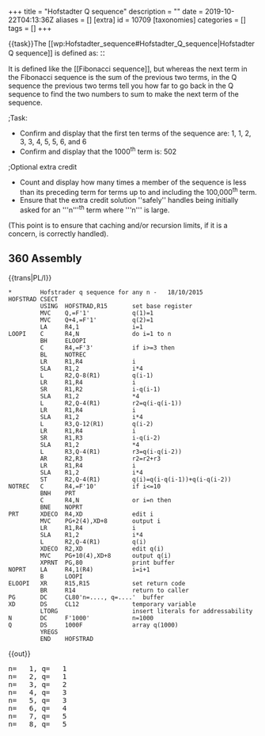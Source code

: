 +++
title = "Hofstadter Q sequence"
description = ""
date = 2019-10-22T04:13:36Z
aliases = []
[extra]
id = 10709
[taxonomies]
categories = []
tags = []
+++

{{task}}The [[wp:Hofstadter_sequence#Hofstadter_Q_sequence|Hofstadter Q sequence]] is defined as:
<big>
:: <math>\begin{align}
Q(1)&=Q(2)=1, \\
Q(n)&=Q\big(n-Q(n-1)\big)+Q\big(n-Q(n-2)\big), \quad n>2.
\end{align}</math>
</big>

It is defined like the [[Fibonacci sequence]], but whereas the next term in the Fibonacci sequence is the sum of the previous two terms, in the Q sequence the previous two terms tell you how far to go back in the Q sequence to find the two numbers to sum to make the next term of the sequence.


;Task:
* Confirm and display that the first ten terms of the sequence are: 1, 1, 2, 3, 3, 4, 5, 5, 6, and 6
* Confirm and display that the 1000<sup>th</sup> term is:   502


;Optional extra credit
* Count and display how many times a member of the sequence is less than its preceding term for terms up to and including the 100,000<sup>th</sup> term.
* Ensure that the extra credit solution   ''safely''   handles being initially asked for an '''n'''<sup>th</sup> term where   '''n'''   is large.

(This point is to ensure that caching and/or recursion limits, if it is a concern, is correctly handled).





## 360 Assembly

{{trans|PL/I}}

```360asm
*        Hofstrader q sequence for any n -   18/10/2015
HOFSTRAD CSECT
         USING  HOFSTRAD,R15       set base register
         MVC    Q,=F'1'            q(1)=1
         MVC    Q+4,=F'1'          q(2)=1
         LA     R4,1               i=1
LOOPI    C      R4,N               do i=1 to n
         BH     ELOOPI
         C      R4,=F'3'           if i>=3 then
         BL     NOTREC
         LR     R1,R4              i
         SLA    R1,2               i*4
         L      R2,Q-8(R1)         q(i-1)
         LR     R1,R4              i
         SR     R1,R2              i-q(i-1)
         SLA    R1,2               *4
         L      R2,Q-4(R1)         r2=q(i-q(i-1))
         LR     R1,R4              i
         SLA    R1,2               i*4
         L      R3,Q-12(R1)        q(i-2)
         LR     R1,R4              i
         SR     R1,R3              i-q(i-2)
         SLA    R1,2               *4
         L      R3,Q-4(R1)         r3=q(i-q(i-2))
         AR     R2,R3              r2=r2+r3
         LR     R1,R4              i
         SLA    R1,2               i*4
         ST     R2,Q-4(R1)         q(i)=q(i-q(i-1))+q(i-q(i-2))
NOTREC   C      R4,=F'10'          if i<=10
         BNH    PRT
         C      R4,N               or i=n then
         BNE    NOPRT
PRT      XDECO  R4,XD              edit i
         MVC    PG+2(4),XD+8       output i
         LR     R1,R4              i
         SLA    R1,2               i*4
         L      R2,Q-4(R1)         q(i)
         XDECO  R2,XD              edit q(i)
         MVC    PG+10(4),XD+8      output q(i)
         XPRNT  PG,80              print buffer
NOPRT    LA     R4,1(R4)           i=i+1
         B      LOOPI
ELOOPI   XR     R15,R15            set return code
         BR     R14                return to caller
PG       DC     CL80'n=...., q=....'  buffer
XD       DS     CL12               temporary variable
         LTORG                     insert literals for addressability
N        DC     F'1000'            n=1000
Q        DS     1000F              array q(1000)
         YREGS
         END    HOFSTRAD
```

{{out}}
<pre style="height:16ex">
n=   1, q=   1
n=   2, q=   1
n=   3, q=   2
n=   4, q=   3
n=   5, q=   3
n=   6, q=   4
n=   7, q=   5
n=   8, q=   5
n=   9, q=   6
n=  10, q=   6
n=1000, q= 502

```



## Ada


```Ada
with Ada.Text_IO;

procedure Hofstadter_Q_Sequence is

   type Callback is access procedure(N: Positive);

   procedure Q(First, Last: Positive; Q_Proc: Callback) is
   -- calls Q_Proc(Q(First)); Q_Proc(Q(First+1)); ... Q_Proc(Q(Last));
   -- precondition: Last > 2

      Q_Store: array(1 .. Last) of Natural := (1 => 1, 2 => 1, others => 0);
      -- "global" array to store the Q(I)
      -- if Q_Store(I)=0, we compute Q(I) and update Q_Store(I)
      -- else we already know Q(I) = Q_Store(I)

      function Q(N: Positive) return Positive is
      begin
         if Q_Store(N) = 0 then
            Q_Store(N) := Q(N - Q(N-1)) + Q(N-Q(N-2));
         end if;
         return Q_Store(N);
      end Q;

   begin
      for I in First .. Last loop
         Q_Proc(Q(I));
      end loop;
   end Q;

   procedure Print(P: Positive) is
   begin
      Ada.Text_IO.Put(Positive'Image(P));
   end Print;

   Decrease_Counter: Natural := 0;
   Previous_Value: Positive := 1;

   procedure Decrease_Count(P: Positive) is
   begin
      if P < Previous_Value then
         Decrease_Counter := Decrease_Counter + 1;
      end if;
      Previous_Value := P;
   end Decrease_Count;

begin
   Q(1, 10, Print'Access);
   -- the first ten terms of the sequence are: 1, 1, 2, 3, 3, 4, 5, 5, 6, and 6
   Ada.Text_IO.New_Line;

   Q(1000, 1000,  Print'Access);
   -- the 1000'th term is: 502
   Ada.Text_IO.New_Line;

   Q(2, 100_000, Decrease_Count'Access);
   Ada.Text_IO.Put_Line(Integer'Image(Decrease_Counter));
   -- how many times a member of the sequence is less than its preceding term
   -- for terms up to and including the 100,000'th term
end Hofstadter_Q_Sequence;
```


{{out}}

```txt
 1 1 2 3 3 4 5 5 6 6
 502
 49798
```



## ALGOL 68

{{trans|C}} Note: This specimen retains the original [[Hofstadter_Q_sequence#C|C]] coding style.
{{works with|ALGOL 68|Revision 1 - no extension to language used.}}
{{works with|ALGOL 68G|Any - tested with release [http://sourceforge.net/projects/algol68/files/algol68g/algol68g-2.3.5 algol68g-2.3.5].}}
{{wont work with|ELLA ALGOL 68|Any (with appropriate job cards) - tested with release [http://sourceforge.net/projects/algol68/files/algol68toc/algol68toc-1.8.8d/algol68toc-1.8-8d.fc9.i386.rpm/download 1.8-8d] - due to extensive use of '''format'''[ted] ''transput''.}}

'''File: Hofstadter_Q_sequence.a68'''
```algol68
#!/usr/local/bin/a68g --script #

INT n = 100000;
main:
(
        INT flip;
        [n]INT q;

        q[1] := q[2] := 1;

        FOR i FROM 3 TO n DO
                q[i] := q[i - q[i - 1]] + q[i - q[i - 2]] OD;

        FOR i TO 10 DO
                printf(($g(0)$, q[i], $b(l,x)$, i = 10)) OD;

        printf(($g(0)l$, q[1000]));

        flip := 0;
        FOR i TO n-1 DO
                flip +:= ABS (q[i] > q[i + 1]) OD;

        printf(($"flips: "g(0)l$, flip))
)
```

{{out}}

```txt

1 1 2 3 3 4 5 5 6 6
502
flips: 49798

```



## APL



```APL
∇ Q_sequence;seq;size
    size←100000
    seq←{⍵,+/⍵[(1+⍴⍵)-¯2↑⍵]}⍣(size-2)⊢1 1

    ⎕←'The first 10 terms are:', seq[⍳10]
    ⎕←'The 1000th term is:', seq[1000]
    ⎕←(+/ 2>/seq),'terms were preceded by a larger term.'
∇
```


{{out}}


```txt

The first 10 terms are: 1 1 2 3 3 4 5 5 6 6
The 1000th term is: 502
49798 terms were preceded by a larger term.

```



## AutoHotkey


```AutoHotkey
SetBatchLines, -1
Q := HofsQSeq(100000)

Loop, 10
	Out .= Q[A_Index] ", "

MsgBox, % "First ten:`t" Out "`n"
	. "1000th:`t`t" Q[1000] "`n"
	. "Flips:`t`t" Q.flips

HofsQSeq(n) {
	Q := {1: 1, 2: 1, "flips": 0}
	Loop, % n - 2 {
		i := A_Index + 2
		,	Q[i] := Q[i - Q[i - 1]] + Q[i - Q[A_Index]]
		if (Q[i] < Q[i - 1])
			Q.flips++
	}
	return Q
}
```

{{out}}

```txt
First ten:	1, 1, 2, 3, 3, 4, 5, 5, 6, 6,
1000th:		502
Flips:		49798
```



## AWK


```awk
#!/usr/bin/awk -f
BEGIN {
  N = 100000
  print "Q-sequence(1..10) : " Qsequence(10)
  Qsequence(N,Q)
  print "1000th number of Q sequence : " Q[1000]
  for (n=2; n<=N; n++) {
	if (Q[n]<Q[n-1]) NN++
  }
  print "number of Q(n)<Q(n+1) for n<=100000 : " NN
}

function Qsequence(N,Q) {
  Q[1] = 1
  Q[2] = 1
  seq = "1 1"
  for (n=3; n<=N; n++) {
    Q[n] = Q[n-Q[n-1]]+Q[n-Q[n-2]]
    seq = seq" "Q[n]
  }
  return seq
}
```



```txt
Q-sequence(1..10) : 1 1 2 3 3 4 5 5 6 6
1000th number of Q sequence : 502
number of Q(n)<Q(n+1) for n<=100000 : 49798
```



## BASIC256

{{trans|FreeBASIC}}

```BASIC256

limite = 100000
dim Q[limite+1]
cont = 0
Q[1] = 1
Q[2] = 1
for i = 3 to limite
	Q[i] = Q[i-Q[i-1]] + Q[i-Q[i-2]]
	if Q[i] < Q[i-1] then cont += 1
next i

print "Primeros 10 términos: ";
for i = 1 to 10
	print Q[i] + " ";
next i

print "Término número 1000:  "; Q[1000]
print "Términos menores que los anteriores: "; cont

```

{{out}}

```txt

Igual que la entrada de FreeBASIC.

```



## BBC BASIC


```bbcbasic
      PRINT "First 10 terms of Q = " ;
      FOR i% = 1 TO 10 : PRINT ;FNq(i%, c%) " "; : NEXT : PRINT
      PRINT "1000th term = " ; FNq(1000, c%)
      PRINT "100000th term = " ; FNq(100000, c%)
      PRINT "Term is less than preceding term " ; c% " times"
      END

      DEF FNq(n%, RETURN c%)
      LOCAL i%,q%()
      IF n% < 3 THEN = 1 ELSE IF n% = 3 THEN = 2
      DIM q%(n%)
      q%(1) = 1 : q%(2) = 1 : q%(3) = 2
      c% = 0
      FOR i% = 3 TO n%
        q%(i%) = q%(i% - q%(i%-1)) + q%(i% - q%(i%-2))
        IF q%(i%) < q%(i%-1) THEN c% += 1
      NEXT
      = q%(n%)
```

{{out}}

```txt

First 10 terms of Q = 1 1 2 3 3 4 5 5 6 6
1000th term = 502
100000th term = 48157
Term is less than preceding term 49798 times

```



## Bracmat


```bracmat
( 0:?memocells
& tbl$(memo,!memocells+1) { allocate array }
& ( Q
  =
    .   !arg:(1|2)&1
      |   !arg:>2
        & (   !arg:>!memocells:?memocells               { Array is too small. }
            & tbl$(memo,!memocells+1)        { Let array grow to needed size. }
          |                                         { Array is not too small. }
          )
        & ( !(!arg$memo):>0 { Set index to !arg. Return value at index if > 0 }
          |   Q$(!arg+-1*Q$(!arg+-1))+Q$(!arg+-1*Q$(!arg+-2))
            : ?(!arg$?memo)      { Set index to !arg. Store value just found. }
          )
  )
& 0:?i
&   whl
  ' (1+!i:~>10:?i&put$(str$(Q$!i " ")))
& put$\n
& whl'(1+!i:~>1000:?i&Q$!i)
& out$(Q$1000)
& 0:?previous:?lessThan:?i
&   whl
  ' ( 1+!i:~>100000:?i
    &   Q$!i
      : ( <!previous&1+!lessThan:?lessThan
        | ?
        )
      : ?previous
    )
& out$!lessThan
);
```

Output:

```txt
1 1 2 3 3 4 5 5 6 6
502
49798
```



## C


```c
#include <stdio.h>
#include <stdlib.h>

#define N 100000
int main()
{
	int i, flip, *q = (int*)malloc(sizeof(int) * N) - 1;

	q[1] = q[2] = 1;

	for (i = 3; i <= N; i++)
		q[i] = q[i - q[i - 1]] + q[i - q[i - 2]];

	for (i = 1; i <= 10; i++)
		printf("%d%c", q[i], i == 10 ? '\n' : ' ');

	printf("%d\n", q[1000]);

	for (flip = 0, i = 1; i < N; i++)
		flip += q[i] > q[i + 1];

	printf("flips: %d\n", flip);
	return 0;
}
```

{{out}}

```txt
1 1 2 3 3 4 5 5 6 6
502
flips: 49798

```



## C++

solution modeled after Perl solution


```cpp
#include <iostream>

int main() {
   const int size = 100000;
   int hofstadters[size] = { 1, 1 };
   for (int i = 3 ; i < size; i++)
      hofstadters[ i - 1 ] = hofstadters[ i - 1 - hofstadters[ i - 1 - 1 ]] +
                             hofstadters[ i - 1 - hofstadters[ i - 2 - 1 ]];
   std::cout << "The first 10 numbers are: ";
   for (int i = 0; i < 10; i++)
      std::cout << hofstadters[ i ] << ' ';
   std::cout << std::endl << "The 1000'th term is " << hofstadters[ 999 ] << " !" << std::endl;
   int less_than_preceding = 0;
   for (int i = 0; i < size - 1; i++)
      if (hofstadters[ i + 1 ] < hofstadters[ i ])
	     less_than_preceding++;
   std::cout << "In array of size: " << size << ", ";
   std::cout << less_than_preceding << " times a number was preceded by a greater number!" << std::endl;
   return 0;
}
```

{{out}}

```txt
The first 10 numbers are: 1 1 2 3 3 4 5 5 6 6
The 1000'th term is 502 !
In array of size: 100000, 49798 times a number was preceded by a greater number!
```



## C#



```C sharp
using System;
using System.Collections.Generic;

namespace HofstadterQSequence
{
    class Program
    {
        // Initialize the dictionary with the first two indices filled.
        private static readonly Dictionary<int, int> QList = new Dictionary<int, int>
                                                                 {
                                                                     {1, 1},
                                                                     {2, 1}
                                                                 };

        private static void Main()
        {
            int lessThanLast = 0;
                /* Initialize our variable that holds the number of times
                                   * a member of the sequence was less than its preceding term. */

            for (int n = 1; n <= 100000; n++)
            {
                int q = Q(n); // Get Q(n).

                if (n > 1 && QList[n - 1] > q) // If Q(n) is less than Q(n - 1),
                    lessThanLast++;            // then add to the counter.

                if (n > 10 && n != 1000) continue; /* If n is greater than 10 and not 1000,
                                                    * the rest of the code in the loop does not apply,
                                                    * and it will be skipped. */

                if (!Confirm(n, q)) // Confirm Q(n) is correct.
                    throw new Exception(string.Format("Invalid result: Q({0}) != {1}", n, q));

                Console.WriteLine("Q({0}) = {1}", n, q); // Write Q(n) to the console.
            }

            Console.WriteLine("Number of times a member of the sequence was less than its preceding term: {0}.",
                              lessThanLast);
        }

        private static bool Confirm(int n, int value)
        {
            if (n <= 10)
                return new[] {1, 1, 2, 3, 3, 4, 5, 5, 6, 6}[n - 1] == value;
            if (n == 1000)
                return 502 == value;
            throw new ArgumentException("Invalid index.", "n");
        }

        private static int Q(int n)
        {
            int q;

            if (!QList.TryGetValue(n, out q)) // Try to get Q(n) from the dictionary.
            {
                q = Q(n - Q(n - 1)) + Q(n - Q(n - 2)); // If it's not available, then calculate it.
                QList.Add(n, q); // Add it to the dictionary.
            }

            return q;
        }
    }
}
```


{{out}}

```txt
Q(1) = 1
Q(2) = 1
Q(3) = 2
Q(4) = 3
Q(5) = 3
Q(6) = 4
Q(7) = 5
Q(8) = 5
Q(9) = 6
Q(10) = 6
Q(1000) = 502
Number of times a member of the sequence was less than its preceding term: 49798.
```



## Clojure

The ''qs'' function, given the initial subsequence of Q of length ''n'', produces the initial subsequence of length ''n+1''.
The subsequences are vectors for efficient indexing.
''qfirst'' iterates ''qs'' so the nth iteration is Q{1..n].

```clojure
(defn qs [q]
  (let [n (count q)]
    (condp = n
      0 [1]
      1 [1 1]
      (conj q (+ (q (- n (q (- n 1))))
                 (q (- n (q (- n 2)))))))))

(defn qfirst [n] (-> (iterate qs []) (nth n)))

(println "first 10:" (qfirst 10))
(println "1000th:" (last (qfirst 1000)))
(println "extra credit:" (->> (qfirst 100000) (partition 2 1) (filter #(apply > %)) count))
```

{{out}}
<lang>first 10: [1 1 2 3 3 4 5 5 6 6]
1000th: 502
extra credit: 49798
```



## CoffeeScript

{{trans|JavaScript}}

```coffeescript
hofstadterQ = do ->
  memo = [ 1 ,1, 1]
  Q = (n) ->
    result = memo[n]
    if typeof result != 'number'
      result = memo[n] = Q(n - Q(n - 1)) + Q(n - Q(n - 2))
    result

# some results:
console.log 'Q(' + i + ') = ' + hofstadterQ(i) for i in [1..10]
console.log 'Q(1000) = ' + hofstadterQ(1000)
```

{{out}}

```txt
Q(1) = 1
Q(2) = 1
Q(3) = 2
Q(4) = 3
Q(5) = 3
Q(6) = 4
Q(7) = 5
Q(8) = 5
Q(9) = 6
Q(10) = 6
Q(1000) = 502
```



## Common Lisp


```lisp
(defparameter *mm* (make-hash-table :test #'equal))

;;; generic memoization macro
(defmacro defun-memoize (f (&rest args) &body body)
  (defmacro hash () `(gethash (cons ',f (list ,@args)) *mm*))
  (let ((h (gensym)))
    `(defun ,f (,@args)
       (let ((,h (hash)))
	 (if ,h ,h
	   (setf (hash) (progn ,@body)))))))

;;; def q
(defun-memoize q (n)
  (if (<= n 2) 1
    (+ (q (- n (q (- n 1))))
       (q (- n (q (- n 2)))))))

;;; test
(format t "First of Q: ~a~%Q(1000): ~a~%Bumps up to 100000: ~a~%"
	(loop for i from 1 to 10 collect (q i))
	(q 1000)
	(loop with c = 0 with last-q = (q 1)
	      for i from 2 to 100000
	      do (let ((next-q (q i)))
		   (if (< next-q last-q) (incf c))
		   (setf last-q next-q))
	      finally (return c)))
```

{{out}}

```txt
First of Q: (1 1 2 3 3 4 5 5 6 6)
Q(1000): 502
Bumps up to 100000: 49798
```


Although the above definition of <code>q</code> is more general, for this specific problem the following is faster:
```lisp
(let ((cc (make-array 3 :element-type 'integer
		        :initial-element 1
			:adjustable t
			:fill-pointer 3)))
      (defun q (n)
	(when (>= n (length cc))
	  (loop for i from (length cc) below n do (q i))
	  (vector-push-extend
	    (+ (aref cc (- n (aref cc (- n 1))))
	       (aref cc (- n (aref cc (- n 2)))))
	    cc))
	(aref cc n)))
```



## D


```d
import std.stdio, std.algorithm, std.functional, std.range;

int Q(in int n) nothrow
in {
    assert(n > 0);
} body {
    alias mQ = memoize!Q;
    if (n == 1 || n == 2)
        return 1;
    else
        return mQ(n - mQ(n - 1)) + mQ(n - mQ(n - 2));
}

void main() {
    writeln("Q(n) for n = [1..10] is: ", iota(1, 11).map!Q);
    writeln("Q(1000) = ", Q(1000));
    writefln("Q(i) is less than Q(i-1) for i [2..100_000] %d times.",
             iota(2, 100_001).count!(i => Q(i) < Q(i - 1)));
}

```

{{out}}

```txt
Q(n) for n = [1..10] is: [1, 1, 2, 3, 3, 4, 5, 5, 6, 6]
Q(1000) = 502
Q(i) is less than Q(i-1) for i [2..100_000] 49798 times.

```



### Faster Version

{{trans|Python}}
Same output.

```d
import std.stdio, std.algorithm, std.range, std.array;

uint Q(in int n) nothrow
in {
    assert(n > 0);
} body {
    __gshared static Appender!(int[]) s = [0, 1, 1];

    foreach (immutable i; s.data.length .. n + 1)
        s ~= s.data[i - s.data[i - 1]] + s.data[i - s.data[i - 2]];
    return s.data[n];
}

void main() {
    writeln("Q(n) for n = [1..10] is: ", iota(1, 11).map!Q);
    writeln("Q(1000) = ", Q(1000));
    writefln("Q(i) is less than Q(i-1) for i [2..100_000] %d times.",
             iota(2, 100_001).count!(i => Q(i) < Q(i - 1)));
}

```



### Even Faster Version

This code is here to show that you don't have to use all fancy features of D. Straightforward simple code is often clearer, and faster.


```d

import std.stdio;

int[100_000] Q;

void main() {
	Q[0] = 1;
	Q[1] = 1;

	for (int i = 2; i < 100_000; i++)
	{
		Q[i] = Q[i - Q[i - 1]] + Q[i - Q[i - 2]];
	}

	write("Q(1..10) : ");
	for (int i = 0; i < 10; i++)
	{
		write(" ", Q[i]);
	}
	writeln;

	write("Q(1000) : ");
	writeln(Q[999]);

	int lt = 0;
	for (int i = 1; i < 100_000; i++)
	{
		if( Q[i-1] > Q[i] ) lt++;
	}

	writefln("Q(i) is less than Q(i-1) for i [2..100_000] %d times.", lt);
}

```



## Dart

Naive version using only recursion (Q(1000) fails due to browser script runtime restrictions)

```dart
int Q(int n) => n>2 ? Q(n-Q(n-1))+Q(n-Q(n-2)) : 1;

main() {
  for(int i=1;i<=10;i++) {
    print("Q($i)=${Q(i)}");
  }
  print("Q(1000)=${Q(1000)}");
}
```


Version featuring caching.

```dart
class Q {
  Map<int,int> _table;

  Q() {
    _table=new Map<int,int>();
    _table[1]=1;
    _table[2]=1;
  }

  int q(int n) {
    // if the cache is not filled until n-1, fill it starting with the lowest entries first
    // this avoids doing a recursion from n to 2 (e.g. if you call q(1000000) first)
    // this doesn't happen in the  tasks calls since the cache is filled ascending
    if(_table[n-1]==null) {
      for(int i=_table.length;i<n;i++) {
		q(i);
	  }
    }
    if(_table[n]==null) {
      _table[n]=q(n-q(n-1))+q(n-q(n-2));
    }

    return _table[n];
  }
}

main() {
  Q q=new Q();

  for(int i=1;i<=10;i++) {
    print("Q($i)=${q.q(i)}");
  }
  print("Q(1000)=${q.q(1000)}");

  int count=0;
  for(int i=2;i<=100000;i++) {
    if(q.q(i)<q.q(i-1)) {
      count++;
    }
  }
  print("value is smaller than previous $count times");
}
```

{{out}}

```txt
Q(1)=1
Q(2)=1
Q(3)=2
Q(4)=3
Q(5)=3
Q(6)=4
Q(7)=5
Q(8)=5
Q(9)=6
Q(10)=6
Q(1000)=502
value is smaller than previous 49798 times
```


If the maximum number is known, filling an array is probably the fastest solution.

```dart
main() {
  List<int> q=new List<int>(100001);
  q[1]=q[2]=1;

  int count=0;
  for(int i=3;i<q.length;i++) {
    q[i]=q[i-q[i-1]]+q[i-q[i-2]];
    if(q[i]<q[i-1]) {
      count++;
    }
  }
  for(int i=1;i<=10;i++) {
    print("Q($i)=${q[i]}");
  }
  print("Q(1000)=${q[1000]}");
  print("value is smaller than previous $count times");
}
```



## EchoLisp


```scheme

(define RECURSE_BUMP 500) ;; minimum of chrome:500 safari:1000 firefox:2000

;; count flips
(define (flips N)
	(for/sum ((n (in-range 2 (1+ N))))
	#:when (< (Q n) (Q (1- n)))  1))

(cache-size 120000)
(define (Q n)
	;; prevent browser stack overflow at low-cost
	(when (zero? (modulo n RECURSE_BUMP)) (for ((i (in-range 0 n RECURSE_BUMP ))) (Q i)))
	(+ (Q (- n (Q (1- n)))) (Q (- n (Q (- n 2))))))
(remember 'Q #(1 1 1)) ;; memoize and init


;; first call : check stack OK
(Q 100000) → 48157

(for ((i 11)) (write (Q i)))
1 1 1 2 3 3 4 5 5 6 6

(Q 1000)  → 502
(flips 100000) → 49798

```



## Eiffel


```Eiffel

class
	APPLICATION

create
	make

feature

	make
			-- Test output of the feature hofstadter_q_sequence.
		local
			count, i: INTEGER
			test: ARRAY [INTEGER]
		do
			io.put_string ("%NFirst ten numbers: %N")
			test := hofstadter_q_sequence (10)
			across
				test as ar
			loop
				io.put_string (ar.item.out + "%T")
			end
			test := hofstadter_q_sequence (100000)
			io.put_string ("1000th:%N")
			io.put_integer (test [1000])
			io.put_string ("%NNumber of Flips:%N")
			from
				i := 2
			until
				i > 100000
			loop
				if test [i] < test [i - 1] then
					count := count + 1
				end
				i := i + 1
			end
			io.put_integer (count)
		end

	hofstadter_q_sequence (lim: INTEGER): ARRAY [INTEGER]
			-- Hofstadter Q Sequence up to 'lim'.
		require
			lim_positive: lim > 0
		local
			q: ARRAY [INTEGER]
			i: INTEGER
		do
			create Result.make_filled (1, 1, lim)
			Result [1] := 1
			Result [2] := 1
			from
				i := 3
			until
				i > lim
			loop
				Result [i] := Result [i - Result [i - 1]] + Result [i - Result [i - 2]]
				i := i + 1
			end
		end

end


```

{{out}}

```txt

First ten numbers:
1 1 2 3 3 4 5 5 6 6
1000th:
502
Number of Flips:
49798

```



## Elixir

{{trans|Erlang}}
changed collection (Erlang array => Map)

```elixir
defmodule Hofstadter do
  defp flip(v2, v1) when v1 > v2, do: 1
  defp flip(_v2, _v1), do: 0

  defp list_terms(max, n, acc), do: Enum.map_join(n..max, ", ", &acc[&1])

  defp hofstadter(n, n, acc, flips) do
    IO.puts "The first ten terms are: #{list_terms(10, 1, acc)}"
    IO.puts "The 1000'th term is #{acc[1000]}"
    IO.puts "Number of flips: #{flips}"
  end
  defp hofstadter(max, n, acc, flips) do
    qn1 = acc[n-1]
    qn = acc[n - qn1] + acc[n - acc[n-2]]
    hofstadter(max, n+1, Map.put(acc, n, qn), flips + flip(qn, qn1))
  end

  def main(max \\ 100_000) do
    acc = %{1 => 1, 2 => 1}
    hofstadter(max+1, 3, acc, 0)
  end
end

Hofstadter.main
```


{{out}}

```txt

The first ten terms are: 1, 1, 2, 3, 3, 4, 5, 5, 6, 6
The 1000'th term is 502
Number of flips: 49798

```



## Erlang


```erlang
%% @author Jan Willem Luiten <jwl@secondmove.com>
%% Hofstadter Q Sequence for Rosetta Code

-module(hofstadter).
-export([main/0]).
-define(MAX, 100000).

flip(V2, V1) when V1 > V2 -> 1;
flip(_V2, _V1) -> 0.

list_terms(N, N, Acc) ->
	io:format("~w~n", [array:get(N, Acc)]);
list_terms(Max, N, Acc) ->
	io:format("~w, ", [array:get(N, Acc)]),
	list_terms(Max, N+1, Acc).

hofstadter(N, N, Acc, Flips) ->
	io:format("The first ten terms are: "),
	list_terms(9, 0, Acc),
	io:format("The 1000'th term is ~w~n", [array:get(999, Acc)]),
	io:format("Number of flips: ~w~n", [Flips]);
hofstadter(Max, N, Acc, Flips) ->
	Qn1 = array:get(N-1, Acc),
	Qn = array:get(N - Qn1, Acc) + array:get(N - array:get(N-2, Acc), Acc),
	hofstadter(Max, N+1, array:set(N, Qn, Acc), Flips + flip(Qn, Qn1)).

main() ->
	Tmp = array:set(0, 1, array:new(?MAX)),
	Acc = array:set(1, 1, Tmp),
	hofstadter(?MAX, 2, Acc, 0).

```

{{out}}

```txt

The first ten terms are: 1, 1, 2, 3, 3, 4, 5, 5, 6, 6
The 1000'th term is 502
Number of flips: 49798

```



## ERRE

{{output|ERRE}}

```ERRE

PROGRAM HOFSTADER_Q

!
! for rosettacode.org
!

DIM Q%[10000]

PROCEDURE QSEQUENCE(Q,FLAG%->SEQ$)
! if FLAG% is true accumulate sequence in SEQ$
! (attention to string var lenght=255)
! otherwise calculate values in Q%[] only

  LOCAL N
  Q%[1]=1
  Q%[2]=1
  SEQ$="1 1"
  IF NOT FLAG% THEN Q=NUM END IF
  FOR N=3 TO Q DO
    Q%[N]=Q%[N-Q%[N-1]]+Q%[N-Q%[N-2]]
    IF FLAG% THEN SEQ$=SEQ$+STR$(Q%[N]) END IF
  END FOR
END PROCEDURE

BEGIN
  NUM=10000
  QSEQUENCE(10,TRUE->SEQ$)
  PRINT("Q-sequence(1..10) : ";SEQ$)
  QSEQUENCE(1000,FALSE->SEQ$)
  PRINT("1000th number of Q sequence : ";Q%[1000])
  FOR N=2 TO NUM DO
    IF Q%[N]<Q%[N-1] THEN NN+=1 END IF
  END FOR
  PRINT("Number of Q(n)<Q(n+1) for n<=10000 : ";NN)
END PROGRAM

```

Note: The extra credit was limited to 10000 because memory addressable range is limited to 64K.
If you want to implement extra credit for 100,000 you must use external file for array Q%[].

=={{header|F_Sharp|F#}}==

```fsharp
let memoize f =
    let cache = System.Collections.Generic.Dictionary<_,_>()
    fun x ->
        match cache.TryGetValue(x) with
        | (true, v) -> v
        | (_, _) ->
            let v = f x
            cache.[x] <- v
            v

let rec q = memoize (fun i ->
    if i < 3I then 1I
    else q (i - q (i - 1I)) + q (i - q(i - 2I)))

printf "q(1 .. 10) ="; List.iter (q >> (printf " %A")) [1I .. 10I]
printfn ""
printfn "q(1000) = %A" (q 1000I)
printfn "descents(100000) = %A" (Seq.sum  (Seq.init 100000 (fun i -> if q(bigint(i)) > q(bigint(i+1)) then 1 else 0)))
```

{{out}}

```txt
q(1 .. 10) = 1 1 2 3 3 4 5 5 6 6
q(1000) = 502
descents(100000) = 49798
```



## Factor

We define a method next that takes a sequence of the first n Q values and appends the next one to it. Then we perform it 1000 times on <code>{ 1 1 }</code> and show the first 10 and 999th (because the list is zero-indexed) elements.

```factor
( scratchpad ) : next ( seq -- newseq )
dup 2 tail* over length [ swap - ] curry map
[ dupd swap nth ] map 0 [ + ] reduce suffix ;

( scratchpad ) { 1 1 } 1000 [ next ] times  dup 10 head .  999 swap nth .
{ 1 1 2 3 3 4 5 5 6 6 }
502
```


=={{header|Fōrmulæ}}==

In [https://wiki.formulae.org/Hofstadter_Q_sequence this] page you can see the solution of this task.

Fōrmulæ programs are not textual, visualization/edition of programs is done showing/manipulating structures but not text ([http://wiki.formulae.org/Editing_F%C5%8Drmul%C3%A6_expressions more info]). Moreover, there can be multiple visual representations of the same program. Even though it is possible to have textual representation &mdash;i.e. XML, JSON&mdash; they are intended for transportation effects more than visualization and edition.

The option to show Fōrmulæ programs and their results is showing images. Unfortunately images cannot be uploaded in Rosetta Code.


## Fortran

The latter-day function COUNT(''logical expression'') could easily be replaced by a simple test-and-count in the DO-loop preparing the array. One hopes that the compiler produces sensible code rather than creating an auxiliary array of boolean results then counting the ''true'' values. Rather more clunky is the need to employ odd structure for the input loop so as to handle possible bad input (text, rather than a valid number, for example) and who knows, end-of-file might happen also.


```Fortran

Calculate the Hofstadter Q-sequence, using a big array rather than recursion.
      INTEGER ENUFF
      PARAMETER (ENUFF = 100000)
      INTEGER Q(ENUFF)	!Lots of memory these days.

      Q(1) = 1		!Initial values as per the definition.
      Q(2) = 1
      Q(3:) = -123456789!This will surely cause trouble!
      DO I = 3,ENUFF	!For values beyond the second,
        Q(I) = Q(I - Q(I - 1)) + Q(I - Q(I - 2))	!Reach back according to the last two values.
      END DO
Cast forth results as per the specification.
      WRITE (6,1) Q(1:10)		!Should be 1 1 2 3 3 4 5 5 6 6...
    1 FORMAT ("First ten values:",10I2)	!Known to be one-digit numbers.
      WRITE (6,*) "Q(1000) =",Q(1000)	!Should be 502.
      WRITE (6,3) ENUFF,COUNT(Q(2:ENUFF) < Q(1:ENUFF - 1))	!Please don't create a temporary array!
    3 FORMAT ("Count of those elements 2:",I0,
     1 " which are less than their predecessor: ",I0)	!Should be 49798.
Curry favour by allowing enquiries.
   10 WRITE (6,11) ENUFF
   11 FORMAT ("Nominate an index (in 1:",I0,"): ",$)	!Obviously, the $ says don't start a new line.
      READ (5,*,END = 999, ERR = 999) I	!Ask for a number, with precautions.
      IF (I.GT.0 .AND. I.LE.ENUFF) THEN	!A good number, but, within range?
        WRITE (6,12) I,Q(I)		!Yes. Reveal the requested value.
   12   FORMAT ("Q(",I0,") = ",I0)	!This should do.
        GO TO 10			!And ask again.
      END IF		! WHILE read(5,*) i & i > 0 & i < enuff DO write(6,*) "Q(",i,")=",Q(i);
Closedown.
  999 WRITE (6,*) "Bye."
      END

```


Output:

```txt

First ten values: 1 1 2 3 3 4 5 5 6 6
 Q(1000) =         502
Count of those elements 2:100000 which are less than their predecessor: 49798
Nominate an index (in 1:100000): 100000
Q(100000) = 48157
Nominate an index (in 1:100000): 0
 Bye.

```



## FreeBASIC


```freebasic

Const limite = 100000

Dim As Long Q(limite), i, cont = 0

Q(1) = 1
Q(2) = 1
For i = 3 To limite
    Q(i) = Q(i-Q(i-1)) + Q(i-Q(i-2))
    If Q(i) < Q(i-1) Then cont += 1
Next i

Print "Primeros 10 terminos:  ";
For i = 1 To 10
    Print Q(i) &" ";
Next i
Print

Print "Termino numero 1000:  "; Q(1000)

Print "Terminos menores que los anteriores: " &cont
End

```

{{out}}

```txt

Primeros 10 terminos:  1 1 2 3 3 4 5 5 6 6
Termino numero 1000:   502
Terminos menores que los anteriores: 49798

```



## Go

Sure there are ways that run faster or handle larger numbers; for the task though, maps and recursion work just fine.

```go
package main

import "fmt"

var m map[int]int

func initMap() {
    m = make(map[int]int)
    m[1] = 1
    m[2] = 1
}

func q(n int) (r int) {
    if r = m[n]; r == 0 {
        r = q(n-q(n-1)) + q(n-q(n-2))
        m[n] = r
    }
    return
}

func main() {
    initMap()
    // task
    for n := 1; n <= 10; n++ {
        showQ(n)
    }
    // task
    showQ(1000)
    // extra credit
    count, p := 0, 1
    for n := 2; n <= 1e5; n++ {
        qn := q(n)
        if qn < p {
            count++
        }
        p = qn
    }
    fmt.Println("count:", count)
    // extra credit
    initMap()
    showQ(1e6)
}

func showQ(n int) {
    fmt.Printf("Q(%d) = %d\n", n, q(n))
}
```

{{out}}

```txt

Q(1) = 1
Q(2) = 1
Q(3) = 2
Q(4) = 3
Q(5) = 3
Q(6) = 4
Q(7) = 5
Q(8) = 5
Q(9) = 6
Q(10) = 6
Q(1000) = 502
count: 49798
Q(1000000) = 512066

```



## Haskell


The basic task:


```Haskell
qSequence = tail qq where
  qq = 0 : 1 : 1 : map g [3..]
  g n = qq !! (n - qq !! (n-1)) + qq !! (n - qq !! (n-2))

-- Output:
*Main> (take 10 qSequence, qSequence !! (1000-1))
([1,1,2,3,3,4,5,5,6,6],502)
(0.00 secs, 525044 bytes)
```


Extra credit task:


```Haskell
import Data.Array

qSequence n = arr
  where
     arr = listArray (1,n) $ 1:1: map g [3..n]
     g i = arr!(i - arr!(i-1)) +
           arr!(i - arr!(i-2))

gradualth m k arr                         -- gradually precalculate m-th item
        | m <= v = pre `seq` arr!m        --   in steps of k
  where                                   --     to prevent STACK OVERFLOW
    pre = foldl1 (\a b-> a `seq` arr!b) [u,u+k..m]
    (u,v) = bounds arr

qSeqTest m n = let arr = qSequence $ max m n in
  ( take 10 . elems  $ arr                       -- 10 first items
  , gradualth m 10000 $ arr                      -- m-th item
  , length . filter (> 0)                       -- reversals in n items
     . _S (zipWith (-)) tail . take n . elems $ arr )

_S f g x = f x (g x)
```


{{out}}

```Haskell>Prelude Main
 qSeqTest 1000 100000    -- reversals in 100,000
([1,1,2,3,3,4,5,5,6,6],502,49798)
(0.09 secs, 18879708 bytes)

Prelude Main> qSeqTest 1000000 100000   -- 1,000,000-th item
([1,1,2,3,3,4,5,5,6,6],512066,49798)
(2.80 secs, 87559640 bytes)
```


Using a list (more or less) seemlessly backed up by a double resizing array:

```haskell
q = qq (listArray (1,2) [1,1]) 1 where
    qq ar n    = (arr!n) : qq arr (n+1) where
        l = snd (bounds ar)
        step n =arr!(n - (fromIntegral (arr!(n - 1)))) +
            arr!(n - (fromIntegral (arr!(n - 2))))
        arr :: Array Int Integer
        arr | n <= l = ar
            | otherwise = listArray (1, l*2)$
                ([ar!i | i <- [1..l]] ++
                 [step i | i <- [l+1..l*2]])

main = do
    putStr("first 10: "); print (take 10 q)
    putStr("1000-th:  "); print (q !! 999)
    putStr("flips: ")
    print $ length $ filter id $ take 100000 (zipWith (>) q (tail q))
```

{{out}}

```txt

first 10: [1,1,2,3,3,4,5,5,6,6]
1000-th:  502
flips: 49798

```


List backed up by a list of arrays, with nominal constant lookup time.  ''Somehow'' faster than the previous method.

```haskell
import Data.Array
import Data.Int (Int64)

q = qq [listArray (1,2) [1,1]] 1 where
    qq a n = seek aa n : qq aa (1 + n) where
        aa  | n <= l = a
            | otherwise = listArray (l+1,l*2) (take l $ drop 2 lst):a
            where
            l = snd (bounds $ head a)
            lst = seek a (l-1):seek a l:(ext lst (l+1))
            ext (q1:q2:qs) i = (g (i-q2) + g (i-q1)):ext (q2:qs) (1+i)
            g = seek aa
        seek (ar:ars) n
            | n >= fst (bounds ar) = ar ! n
            | otherwise = seek ars n

-- Only a perf test. Task can be done exactly the same as above
main = print $ sum qqq
    where
        qqq :: [Int64]
        qqq = map fromIntegral $ take 3000000 q
```


=={{header|Icon}} and {{header|Unicon}}==

```Icon
link printf

procedure main()

V := [1, 1, 2, 3, 3, 4, 5, 5, 6, 6]
every i := 1 to *V do
   if Q(i) ~= V[i] then stop("Assertion failure for position ",i)
printf("Q(1 to %d) - verified.\n",*V)

q := Q(n := 1000)
v := 502
printf("Q[%d]=%d - %s.\n",n,v,if q = v then "verified" else "failed")

invcount := 0
every i := 2 to (n := 100000) do
   if Q(i) < Q(i-1) then {
      printf("Q(%d)=%d < Q(%d)=%d\n",i,Q(i),i-1,Q(i-1))
      invcount +:= 1
      }
printf("There were %d inversions in Q up to %d\n",invcount,n)
end



procedure Q(n) #: Hofstader Q sequence
static S
initial S := [1,1]

if q := S[n] then return q
else {
   q := Q(n - Q(n - 1)) + Q(n - Q(n - 2))
   if *S = n - 1 then {
      put(S,q)
      return q
      }
   else
      runerr(500,n)
   }
end
```


{{libheader|Icon Programming Library}}
[http://www.cs.arizona.edu/icon/library/src/procs/printf.icn printf.icn provides formatting]

{{out}}

```txt
Q(1 to 10) - verified.
Q[1000]=502 - verified.
Q(16)=9 < Q(15)=10
Q(25)=14 < Q(24)=16
Q(32)=17 < Q(31)=20
Q(36)=19 < Q(35)=21
...
Q(99996)=48252 < Q(99995)=50276
Q(99999)=48456 < Q(99998)=50901
Q(100000)=48157 < Q(99999)=48456
There were 49798 inversions in Q up to 100000
```


=={{header|IS-BASIC}}==
<lang IS-BASIC>100 PROGRAM "QSequen.bas"
110 LET LIMIT=1000
120 NUMERIC Q(1 TO LIMIT)
130 LET Q(1),Q(2)=1
140 FOR I=3 TO LIMIT
150   LET Q(I)=Q(I-Q(I-1))+Q(I-Q(I-2))
160 NEXT
170 PRINT "First 10 terms:"
180 FOR I=1 TO 10
190   PRINT Q(I);
200 NEXT
210 PRINT :PRINT "Term 1000:";Q(1000)
```



## J

'''Solution''' (''bottom-up''):
```j
   Qs=:0 1 1
   Q=: verb define
     n=. >./,y
     while. n>:#Qs do.
       Qs=: Qs,+/(-_2{.Qs){Qs
     end.
     y{Qs
)
```


'''Solution''' (''top-down''):
```j
   Q=: 1:`(+&$:/@:- $:@-& 1 2)@.(>&2)"0 M.
```


'''Example''':
```j
   Q 1+i.10
1 1 2 3 3 4 5 5 6 6
   Q 1000
502
   +/2>/\ Q 1+i.100000
49798
```


'''Note''': The bottom-up solution uses iteration and doesn't risk failure due to recursion limits or cache overflows.  The top-down solution uses recursion, and likely hews closer to the spirit of the task.  While this latter uses memoization/caching, at some point it will still hit a recursion limit (depends on the environment; in mine, it barfs at N=4402).  We use the bottom up version for the extra credit part of this task (the expression which compares adjacent numbers and gave us the result 49798).

It happens to be that the bottom-up version is written in the "explicit" style of code and the top-down version is written in the "tacit" (aka "point-free") style.  This is incidental and it's possible to write bottom-up tacitly and/or top-down explicitly.

The top-down version may be interesting as an example of algebraic factorization of code: taking advantage of some unique function composition operations in J, it manages to only mention <tt>$:</tt> (aka recursion aka "Q") twice.


## Java

[[Category:Memoization]]{{works with|Java|1.5+}}
This example also counts the number of times each n is used as an argument up to 100000 and reports the one that was used the most.

```java5
import java.util.HashMap;
import java.util.Map;

public class HofQ {
	private static Map<Integer, Integer> q = new HashMap<Integer, Integer>(){{
		put(1, 1);
		put(2, 1);
	}};

	private static int[] nUses = new int[100001];//not part of the task

	public static int Q(int n){
		nUses[n]++;//not part of the task
		if(q.containsKey(n)){
			return q.get(n);
		}
		int ans = Q(n - Q(n - 1)) + Q(n - Q(n - 2));
		q.put(n, ans);
		return ans;
	}

	public static void main(String[] args){
		for(int i = 1; i <= 10; i++){
			System.out.println("Q(" + i + ") = " + Q(i));
		}
		int last = 6;//value for Q(10)
		int count = 0;
		for(int i = 11; i <= 100000; i++){
			int curr = Q(i);
			if(curr < last) count++;
			last = curr;
			if(i == 1000) System.out.println("Q(1000) = " + curr);
		}
		System.out.println("Q(i) is less than Q(i-1) for i <= 100000 " + count + " times");

		//Optional stuff below here
		int maxUses = 0, maxN = 0;
		for(int i = 1; i<nUses.length;i++){
			if(nUses[i] > maxUses){
				maxUses = nUses[i];
				maxN = i;
			}
		}
		System.out.println("Q(" + maxN + ") was called the most with " + maxUses + " calls");
	}
}
```

{{out}}

```txt
Q(1) = 1
Q(2) = 1
Q(3) = 2
Q(4) = 3
Q(5) = 3
Q(6) = 4
Q(7) = 5
Q(8) = 5
Q(9) = 6
Q(10) = 6
Q(1000) = 502
Q(i) is less than Q(i-1) for i <= 100000 49798 times
Q(44710) was called the most with 19 calls
```



## JavaScript


### ES5

Based on memoization example from 'JavaScript: The Good Parts'.

```JavaScript
var hofstadterQ = function() {
   var memo = [1,1,1];
   var Q    = function (n) {
      var result = memo[n];
      if (typeof result !== 'number') {
         result  = Q(n - Q(n-1)) + Q(n - Q(n-2));
         memo[n] = result;
      }
      return result;
   };
   return Q;
}();

for (var i = 1; i <=10; i += 1) {
   console.log('Q('+ i +') = ' + hofstadterQ(i));
}

console.log('Q(1000) = ' + hofstadterQ(1000));

```

{{out}}

```txt

Q(1) = 1
Q(2) = 1
Q(3) = 2
Q(4) = 3
Q(5) = 3
Q(6) = 4
Q(7) = 5
Q(8) = 5
Q(9) = 6
Q(10) = 6
Q(1000) = 502
```




### ES6

Memoising with the accumulator of a fold

```JavaScript
(() => {
    'use strict';

    // hofQSeq :: Int -> [Int]
    const hofQSeq = x =>
        x > 2 ? tail(foldl((Q, n) =>
            n < 3 ? Q : Q.concat(
                Q[n - Q[n - 1]] + Q[n - Q[n - 2]]
            ), [0, 1, 1],
            range(1, x))) : (x > 0 ? take(x, [1, 1]) : undefined);


    // GENERIC FUNCTIONS -------------------------------------------

    // foldl :: (b -> a -> b) -> b -> [a] -> b
    const foldl = (f, a, xs) => xs.reduce(f, a),

        // range :: Int -> Int -> [Int]
        range = (m, n) =>
            Array.from({
                length: Math.floor(n - m) + 1
            }, (_, i) => m + i),

        // tail :: [a] -> [a]
        tail = xs => xs.length ? xs.slice(1) : undefined,

        // last :: [a] -> a
        last = xs => xs.length ? xs.slice(-1)[0] : undefined,

        // Int -> [a] -> [a]
        take = (n, xs) => xs.slice(0, n);

    // TEST --------------------------------------------------------
    return {
        firstTen: hofQSeq(10),
        thousandth: last(hofQSeq(1000)),
        'Q<Q-1UpTo10E5': hofQSeq(100000)
            .reduce((a, x, i, xs) => x < xs[i - 1] ? a + 1 : a, 0)
    };
})();
```


{{Out}}

```JavaScript
{"firstTen":[1, 1, 2, 3, 3, 4, 5, 5, 6, 6],
 "thousandth":502,
 "Q<Q-1UpTo10E5":49798}
```



## jq

For the tasks related to evaluating Q(n) directy, a recursive implementation is used, firstly because the task requirements refer to "recursion limits", and secondly to demonstrate one way to handle a cache in a functional language.  To count the number of inversions, a non-recursive approach is used as it is faster and scales linearly.

For simplicity, we also define Q(0) = 1, so that the defining
formula also holds for n == 2, and so that we can cache Q(n) at the
n-th position of an array with index origin 0.

```jq

# For n>=2, Q(n) = Q(n - Q(n-1)) + Q(n - Q(n-2))
def Q:
  def Q(n):
    n as $n
    | (if . == null then [1,1,1] else . end) as $q
    | if $q[$n] != null then $q
      else
        $q | Q($n-1) as $q1
        | $q1 | Q($n-2) as $q2
        | $q2 | Q($n - $q2[$n - 1]) as $q3   # Q(n - Q(n-1))
        | $q3 | Q($n - $q3[$n - 2]) as $q4   # Q(n - Q(n-2))
        | ($q4[$n - $q4[$n-1]] + $q4[$n - $q4[$n -2]]) as $ans
        | $q4 | setpath( [$n]; $ans)
      end ;

  . as $n | null | Q($n) | .[$n];

# count the number of times Q(i) > Q(i+1) for 0 < i < n
def flips(n):
  (reduce range(3; n) as $n
    ([1,1,1]; . + [ .[$n - .[$n-1]] + .[$n - .[$n - 2 ]] ] )) as $q
  | reduce range(0; n) as $i
      (0; . + (if $q[$i] > $q[$i + 1] then 1 else 0 end)) ;

# The three tasks:
((range(0;11), 1000) | "Q(\(.)) = \( . | Q)"),

(100000 | "flips(\(.)) = \(flips(.))")
```


### Transcript


```bash

$ uname -a
Darwin Mac-mini 13.3.0 Darwin Kernel Version 13.3.0: Tue Jun  3 21:27:35 PDT 2014; root:xnu-2422.110.17~1/RELEASE_X86_64 x86_64
$ time jq -r -n -f hofstadter.jq
Q(0) = 1
Q(1) = 1
Q(2) = 1
Q(3) = 2
Q(4) = 3
Q(5) = 3
Q(6) = 4
Q(7) = 5
Q(8) = 5
Q(9) = 6
Q(10) = 6
Q(1000) = 502
flips(100000) = 49798

real	0m0.562s
user	0m0.541s
sys	0m0.011s
```



## Julia

The following implementation accepts an argument that is a single integer, an array of integers, or a range:

```julia
function hofstQseq(n, typerst::Type=Int)
    nmax = maximum(n)
    r = Vector{typerst}(nmax)
    r[1] = 1
    if nmax ≥ 2 r[2] = 1 end
    for i in 3:nmax
        r[i] = r[i - r[i - 1]] + r[i - r[i - 2]]
    end
    return r[n]
end

println("First ten elements of sequence: ", join(hofstQseq(1:10), ", "))
println("1000-th element: ", hofstQseq(1000))

```


{{out}}

```txt
First ten elements of sequence: 1, 1, 2, 3, 3, 4, 5, 5, 6, 6
1000-th element: 502
```


And we can also count the number of times a value is less than its predecessor by, for example:

```julia
seq = hofstQseq(1:100_000)
cnt = count(diff(seq) .< 0)
println("$cnt elements are less than the preceding one.")
```


{{out}}

```txt
49798 elements are less than the preceding one.
```


Since the implementation is non-recursive, there is no issue with recursion limits.


## Kotlin


```scala
// version 1.1.4

fun main(args: Array<String>) {
    val q = IntArray(100_001)
    q[1] = 1
    q[2] = 1
    for (n in 3..100_000) q[n] = q[n - q[n - 1]] + q[n - q[n - 2]]
    print("The first 10 terms are : ")
    for (i in 1..10) print("${q[i]}  ")
    println("\n\nThe 1000th term is : ${q[1000]}")
    val flips = (2..100_000).count { q[it] < q[it - 1] }
    println("\nThe number of flips for the first 100,000 terms is : $flips")
}
```


{{out}}

```txt

The first 10 terms are : 1  1  2  3  3  4  5  5  6  6

The 1000th term is : 502

The number of flips for the first 100,000 terms is : 49798

```



## Maple

We use automatic memoisation ("option remember") in the following.  The use of "option system" assures that memoised values can be garbage collected.

```Maple
Q := proc( n )
        option remember, system;
        if n = 1 or n = 2 then
                1
        else
                thisproc( n - thisproc( n - 1 ) ) + thisproc( n - thisproc( n - 2 ) )
        end if
end proc:
```

From this we get:

```Maple>
 seq( Q( i ), i = 1 .. 10 );
                      1, 1, 2, 3, 3, 4, 5, 5, 6, 6

> Q( 1000 );
                                  502
```

To determine the number of "flips", we proceed as follows.

```Maple>
 flips := 0:
> for i from 2 to 100000 do
>       if L[ i ] < L[ i - 1 ] then
>               flips := 1 + flips
>       end if
> end do:
> flips;
                                 49798
```

Alternatively, we can build the sequence in an array.

```Maple
Qflips := proc( n )
        local a := Array( 1 .. n );
        a[ 1 ] := 1;
        a[ 2 ] := 1;
        for local i from 3 to n do
                a[ i ] := a[ i - a[ i - 1 ] ] + a[ i - a[ i - 2 ] ]
        end do;
        local flips := 0;
        for i from 2 to n do
                if a[ i ] < a[ i - 1 ] then
                        flips := 1 + flips
                end if
        end do;
        flips
end proc:
```

This gives the same result.

```Maple>
 Qflips( 10^5 );
                                 49798
```


=={{header|Mathematica}} / {{header|Wolfram Language}}==

```Mathematica
Hofstadter[1] = Hofstadter[2] = 1;
Hofstadter[n_Integer?Positive] := Hofstadter[n] = Block[{$RecursionLimit = Infinity},
   Hofstadter[n - Hofstadter[n - 1]] + Hofstadter[n - Hofstadter[n - 2]]
]
```

{{out}}

```Mathematica
Hofstadter /@ Range[10]
{1,1,2,3,3,4,5,5,6,6}
Hofstadter[1000]
502
Count[Differences[Hofstadter /@ Range[100000]], _?Negative]
49798
```


=={{header|MATLAB}} / {{header|Octave}}==
This solution pre-allocates memory and is an iterative solution, so caching or recursion limits do not apply.

```MATLAB
function Q = Qsequence(N)
  %% zeros are used to pre-allocate memory, this is not strictly necessary but can significantly improve performance for large N
  Q = [1,1,zeros(1,N-2)];
  for n=3:N
    Q(n) = Q(n-Q(n-1))+Q(n-Q(n-2));
  end;
end;
```

Confirm and display that the first ten terms of the sequence are: 1, 1, 2, 3, 3, 4, 5, 5, 6, and 6

```txt
>> Qsequence(10)
ans =
   1   1   2   3   3   4   5   5   6   6

```

Confirm and display that the 1000'th term is: 502

```txt
>> Q=Qsequence(1000); Q(end)
ans =  502

```

Count and display how many times a member of the sequence is less than its preceding term for terms up to and including the 100,000'th term.

```txt
>> sum(diff(Qsequence(100000))<0)
ans =  49798

```



## MiniScript


```MiniScript
cache = {1:1, 2:1}

Q = function(n)
    if not cache.hasIndex(n) then
        q = Q(n - Q(n-1)) + Q(n - Q(n-2))
        cache[n] = q
    end if
    return cache[n]
end function

for i in range(1,10)
    print "Q(" + i + ") = " + Q(i)
end for
print "Q(1000) = " + Q(1000)
```

{{out}}

```txt
Q(1) = 1
Q(2) = 1
Q(3) = 2
Q(4) = 3
Q(5) = 3
Q(6) = 4
Q(7) = 5
Q(8) = 5
Q(9) = 6
Q(10) = 6
Q(1000) = 502
```



## Nim


```nim
var q = @[1, 1]
for n in 2 .. <100_000: q.add q[n-q[n-1]] + q[n-q[n-2]]

echo q[0..9]
assert q[0..9] == @[1, 1, 2, 3, 3, 4, 5, 5, 6, 6]

echo q[999]
assert q[999] == 502

var lessCount = 0
for n in 1 .. <100_000:
  if q[n] < q[n-1]:
    inc lessCount
echo lessCount
```

{{out}}

```txt
@[1, 1, 2, 3, 3, 4, 5, 5, 6, 6]
502
49798
```


=={{header|Oberon-2}}==
Works with oo2c version 2

```oberon2

MODULE Hofstadter;
IMPORT
  Out;

VAR
  i,count,q,prev: LONGINT;
  founds: ARRAY 100001 OF LONGINT;

  PROCEDURE Q(n: LONGINT): LONGINT;
  BEGIN
    IF founds[n] = 0 THEN
      CASE n OF
        1 .. 2:
            founds[n] := 1
        ELSE  founds[n] := Q(n - Q(n - 1)) + Q(n - Q(n - 2))
      END
    END;
    RETURN founds[n]
  END Q;

BEGIN
  (* first ten numbers in the sequence *)
  FOR i := 1 TO 10 DO
    Out.String("At ");Out.LongInt(i,0);Out.String(":> ");Out.LongInt(Q(i),4);Out.Ln
  END;

  Out.String("1000th value: ");Out.LongInt(Q(1000),4);Out.Ln;

  prev := 1;
  FOR i := 2 TO 100000 DO
    q := Q(i);
    IF q < prev THEN INC(count) END;
    prev := q
  END;
  Out.String("terms less than the previous: ");Out.LongInt(count,4);Out.Ln
END Hofstadter.

```

Output:

```txt

At 1:>    1
At 2:>    1
At 3:>    2
At 4:>    3
At 5:>    3
At 6:>    4
At 7:>    5
At 8:>    5
At 9:>    6
At 10:>    6
1000th value:  502
terms less than the previous: 49798

```



## Oforth



```Oforth
: QSeqTask
| q i |
   ListBuffer newSize(100000) dup add(1) dup add(1) ->q
   0 3 100000 for: i [
      q add(q at(i q at(i 1-) -) q at(i q at(i 2 -) -) +)
      q at(i) q at(i 1-) < ifTrue: [ 1+ ]
      ]
   q left(10) println q at(1000) println println ;
```


{{out}}

```txt

[1, 1, 2, 3, 3, 4, 5, 5, 6, 6]
502
49798

```



## PARI/GP

Straightforward, unoptimized version; about 1 ms.

```parigp
Q=vector(1000);Q[1]=Q[2]=1;for(n=3,#Q,Q[n]=Q[n-Q[n-1]]+Q[n-Q[n-2]]);
Q1=vecextract(Q,"1..10");
print("First 10 terms: "Q1,if(Q1==[1, 1, 2, 3, 3, 4, 5, 5, 6, 6]," (as expected)"," (in error)"));
print("1000-th term: "Q[1000],if(Q[1000]==502," (as expected)"," (in error)"));
```


{{out}}

```txt
First 10 terms: [1, 1, 2, 3, 3, 4, 5, 5, 6, 6] (as expected)
1000-th term: 502 (as expected)
```



## Pascal


```pascal
Program HofstadterQSequence (output);

const
  limit = 100000;

var
  q: array [1..limit] of longint;
  i, flips: longint;

begin
  q[1] := 1;
  q[2] := 1;
  for i := 3 to limit do
    q[i] := q[i - q[i - 1]] + q[i - q[i - 2]];
  for i := 1 to 10 do
    write(q[i], ' ');
  writeln;
  writeln(q[1000]);
  flips := 0;
  for i := 1 to limit - 1 do
    if q[i] > q[i+1] then
      inc(flips);
  writeln('Flips: ', flips);
end.
```

{{out}}

```txt
:> ./HofstadterQSequence
1 1 2 3 3 4 5 5 6 6
502
Flips: 49798

```



## Perl



```Perl
my @Q = (0,1,1);
push @Q, $Q[-$Q[-1]] + $Q[-$Q[-2]] for 1..100_000;
say "First 10 terms: [@Q[1..10]]";
say "Term 1000: $Q[1000]";
say "Terms less than preceding in first 100k: ",scalar(grep { $Q[$_] < $Q[$_-1] } 2..100000);
```

{{out}}

```txt
First 10 terms: [1 1 2 3 3 4 5 5 6 6]
Term 1000: 502
Terms less than preceding in first 100k: 49798
```


A more verbose and less idiomatic solution:

```Perl
#!/usr/bin/perl
use warnings;
use strict;

my @hofstadters = ( 1 , 1 );
while ( @hofstadters < 100000 ) {
   my $nextn = @hofstadters + 1;
# array index counting starts at 0 , so we have to subtract 1 from the numbers!
   push @hofstadters ,  $hofstadters [ $nextn - 1 - $hofstadters[ $nextn - 1 - 1 ] ]
      + $hofstadters[ $nextn - 1 - $hofstadters[ $nextn - 2 - 1 ]];
}
for my $i ( 0..9 ) {
   print "$hofstadters[ $i ]\n";
}
print "The 1000'th term is $hofstadters[ 999 ]!\n";
my $less_than_preceding = 0;
for my $i ( 0..99998 ) {
   $less_than_preceding++ if $hofstadters[ $i + 1 ] < $hofstadters[ $i ];
}
print "Up to and including the 100000'th term, $less_than_preceding terms are less " .
   "than their preceding terms!\n";

```

{{out}}

```txt
1
1
2
3
3
4
5
5
6
6
The 1000'th term is 502!
Up to and including the 100000'th term, 49798 terms are less than their preceding terms!

```


This different solution uses tie to make the Q sequence look like a regular array, and only fills the cache on demand.
Some pre-allocation is done which provides a minor speed increase for the extra credit.
I could have chosen to do recursion instead of iteration, as perl has no limit on how deeply one may recurse, but did not see the benefit of doing so.


```Perl
#!perl
use strict;
use warnings;
package Hofstadter;
sub TIEARRAY {
   bless [undef, 1, 1], shift;
}
sub FETCH {
   my ($self, $n) = @_;
   die if $n < 1;
   if( $n > $#$self ) {
      my $start = $#$self + 1;
      $#$self = $n; # pre-allocate for efficiency
      for my $nn ( $start .. $n ) {
         my ($a, $b) = (1, 2);
         $_ = $self->[ $nn - $_ ] for $a, $b;
         $_ = $self->[ $nn - $_ ] for $a, $b;
         $self->[$nn] = $a + $b;
      }
   }
   $self->[$n];
}

package main;

tie my (@q), "Hofstadter";

print "@q[1..10]\n";
print $q[1000], "\n";

my $count = 0;
for my $n ( 2 .. 100_000 ) {
   $count++ if $q[$n] < $q[$n - 1];
}
print "Extra credit: $count\n";

```

{{out}}

```txt

1 1 2 3 3 4 5 5 6 6
502
Extra credit: 49798

```



## Perl 6


### OO solution

{{Works with|rakudo|2016.03}}

Similar concept as the perl5 solution, except that the cache is only filled on demand.


```perl6
class Hofstadter {
  has @!c = 1,1;
  method AT-POS ($me: Int $i) {
    @!c.push($me[@!c.elems-$me[@!c.elems-1]] +
	     $me[@!c.elems-$me[@!c.elems-2]]) until @!c[$i]:exists;
    return @!c[$i];
  }
}

# Testing:

my Hofstadter $Q .= new();

say "first ten: $Q[^10]";
say "1000th: $Q[999]";

my $count = 0;
$count++ if $Q[$_ +1 ] < $Q[$_] for  ^99_999;
say "In the first 100_000 terms, $count terms are less than their preceding terms";
```

{{out}}

```txt
first ten: 1 1 2 3 3 4 5 5 6 6
1000th: 502
In the first 100_000 terms, 49798 terms are less than their preceding terms
```



### Idiomatic solution

{{Works with|rakudo|2015-11-22}}
With a lazily generated array, we automatically get caching.

```perl6
my @Q = 1, 1, -> $a, $b {
    (state $n = 1)++;
    @Q[$n - $a] + @Q[$n - $b]
} ... *;

# Testing:

say "first ten: ", @Q[^10];
say "1000th: ", @Q[999];
say "In the first 100_000 terms, ",
   [+](@Q[1..100000] Z< @Q[0..99999]),
   " terms are less than their preceding terms";
```

(Same output.)


## Phix

Just to be flash, I also calculated the 100 millionth term - the only limiting factor here would be the length of Q
(on 32 bit, theoretical max sequence length is 402,653,177).

```Phix
sequence Q = {1,1}

function q(integer n)
    integer l = length(Q)
    while n>l do
        l += 1
        Q &= Q[l-Q[l-1]]+Q[l-Q[l-2]]
    end while
    return Q[n]
end function

{} = q(10)  -- (or collect one by one)
printf(1,"First ten terms: %s\n",{sprint(Q[1..10])})
printf(1,"1000th: %d\n",q(1000))
printf(1,"100,000th: %d\n",q(100_000))
integer n = 0
for i=2 to 100_000 do
    n += Q[i]<Q[i-1]
end for
printf(1,"Flips up to 100,000: %d\n",{n})
atom t0 = time()
printf(1,"100,000,000th: %d (%3.2fs)\n",{q(100_000_000),time()-t0})
```

{{out}}

```txt

First ten terms: {1,1,2,3,3,4,5,5,6,6}
1000th: 502
100,000th: 48157
Flips up to 100,000: 49798
100,000,000th: 50166508 (7.53s)

```



## PicoLisp


```PicoLisp
(de q (N)
   (cache '(NIL) N
      (if (>= 2 N)
         1
         (+
            (q (- N (q (dec N))))
            (q (- N (q (- N 2)))) ) ) ) )
```

Test:

```PicoLisp
: (mapcar q (range 1 10))
-> (1 1 2 3 3 4 5 5 6 6)

: (q 1000)
-> 502

: (let L (mapcar q (range 1 100000))
   (cnt < (cdr L) L) )
-> 49798
```



## PL/I


```PL/I

/* Hofstrader Q sequence for any "n". */

H: procedure options (main);  /* 28 January 2012 */
   declare n fixed binary(31);

   put ('How many values do you want? :');
   get (n);

begin;
   declare Q(n) fixed binary (31);
   declare i fixed binary (31);

   Q(1), Q(2) = 1;
   do i = 1 upthru n;
      if i >= 3 then Q(i) = ( Q(i - Q(i-1)) + Q(i - Q(i-2)) );
      if i <= 20 then put skip list ('n=' || trim(i), Q(i));
   end;
   put skip list ('n=' || trim(i), Q(i));
end;
end H;

```

{{out}}

```txt

How many values do you want? :

n=1                                  1
n=2                                  1
n=3                                  2
n=4                                  3
n=5                                  3
n=6                                  4
n=7                                  5
n=8                                  5
n=9                                  6
n=10                                 6
n=11                                 6
n=12                                 8
n=13                                 8
n=14                                 8
n=15                                10
n=16                                 9
n=17                                10
n=18                                11
n=19                                11
n=20                                12
n=1000                             502

```

{{out}} for n=100,000

```txt

n=100000                         48157

```

Bonus to produce the count of unordered values:
<lang>
   declare tally fixed binary (31) initial (0);

   do i = 1 to n-1;
      if Q(i) > Q(i+1) then tally = tally + 1;
   end;
   put skip data (tally);

```

{{out}}

```txt

n=100000                         48157
TALLY=         49798;

```



## PureBasic


```PureBasic
If Not OpenConsole("Hofstadter Q sequence")
  End 1
EndIf

#N = 100000
Define i.i, flip.i = 0
Dim q.i(#N)
q(1) = 1
q(2) = 1
For i = 3 To #N
  q(i) = q(i - q(i - 1)) + q(i - q(i - 2))
Next
For i = 1 To #N - 1
  flip + Bool(q(i) > q(i + 1))
Next

Print(~"First ten:\t")
For i = 1 To 10 : Print(LSet(Str(q(i)), 3)) : Next
PrintN(~"\n1000th:\t\t" + Str(q(1000)))
PrintN(~"Flips:\t\t" + Str(flip))
Input()
End
```

{{out}}

```txt
First ten:      1  1  2  3  3  4  5  5  6  6
1000th:         502
Flips:          49798
```



## Python


```python
def q(n):
    if n < 1 or type(n) != int: raise ValueError("n must be an int >= 1")
    try:
        return q.seq[n]
    except IndexError:
        ans = q(n - q(n - 1)) + q(n - q(n - 2))
        q.seq.append(ans)
        return ans
q.seq = [None, 1, 1]

if __name__ == '__main__':
    first10 = [q(i) for i in range(1,11)]
    assert first10 == [1, 1, 2, 3, 3, 4, 5, 5, 6, 6], "Q() value error(s)"
    print("Q(n) for n = [1..10] is:", ', '.join(str(i) for i in first10))
    assert q(1000) == 502, "Q(1000) value error"
    print("Q(1000) =", q(1000))
```


;Extra credit:
If you try and initially compute larger values of n then you tend to hit the Python recursion limit.

The function q1 gets around this by calling function q to extend the Q series in increments below the recursion limit.

The following code is to be concatenated to the code above:

```python
from sys import getrecursionlimit

def q1(n):
    if n < 1 or type(n) != int: raise ValueError("n must be an int >= 1")
    try:
        return q.seq[n]
    except IndexError:
        len_q, rlimit = len(q.seq), getrecursionlimit()
        if (n - len_q) > (rlimit // 5):
            for i in range(len_q, n, rlimit // 5):
                q(i)
        ans = q(n - q(n - 1)) + q(n - q(n - 2))
        q.seq.append(ans)
        return ans

if __name__ == '__main__':
    tmp = q1(100000)
    print("Q(i+1) < Q(i) for i [1..100000] is true %i times." %
          sum(k1 < k0 for k0, k1 in zip(q.seq[1:], q.seq[2:])))
```


{{out|Combined output}}

```txt
Q(n) for n = [1..10] is: 1, 1, 2, 3, 3, 4, 5, 5, 6, 6
Q(1000) = 502
Q(i+1) < Q(i) for i [1..10000] is true 49798 times.
```



### Alternative


```python
def q(n):
    l = len(q.seq)
    while l <= n:
        q.seq.append(q.seq[l - q.seq[l - 1]] + q.seq[l - q.seq[l - 2]])
	l += 1
    return q.seq[n]
q.seq = [None, 1, 1]

print("Q(n) for n = [1..10] is:", [q(i) for i in range(1, 11)])
print("Q(1000) =", q(1000))
q(100000)
print("Q(i+1) < Q(i) for i [1..100000] is true %i times." %
      sum([q.seq[i] > q.seq[i + 1] for i in range(1, 100000)]))
```



## R


```rsplus

cache <- vector("integer", 0)
cache[1] <- 1
cache[2] <- 1

Q <- function(n) {
  if (is.na(cache[n])) {
    value <- Q(n-Q(n-1)) + Q(n-Q(n-2))
    cache[n] <<- value
  }
  cache[n]
}

for (i in 1:1e5) {
  Q(i)
}

for (i in 1:10) {
  cat(Q(i)," ",sep = "")
}
cat("\n")
cat(Q(1000),"\n")

count <- 0
for (i in 2:1e5) {
  if (Q(i) < Q(i-1)) count <- count + 1
}
cat(count,"terms is less than its preceding term\n")

```

{{out}}

```txt

1 1 2 3 3 4 5 5 6 6
502
49798 terms is less than its preceding term

```



## Racket


```racket

#lang racket

(define t (make-hash))
(hash-set! t 0 0)
(hash-set! t 1 1)
(hash-set! t 2 1)

(define (Q n)
  (hash-ref! t n (λ() (+ (Q (- n (Q (- n 1))))
                         (Q (- n (Q (- n 2))))))))

(for/list ([i (in-range 1 11)]) (Q i))
(Q 1000)

;; extra credit
(for/sum ([i 100000]) (if (< (Q (add1 i)) (Q i)) 1 0))

```


{{out}}

```txt

'(1 1 2 3 3 4 5 5 6 6)
502
49798

```



## REXX

===non-recursive===
The REXX language doesn't allow expressions for stemmed array indices, so a temporary variable must be used.

```rexx
/*REXX program generates the    Hofstadter  Q     sequence for any specified   N.       */
parse arg a b c d .                              /*obtain optional arguments from the CL*/
if a=='' | a==","  then a=       10              /*Not specified?  Then use the default.*/
if b=='' | b==","  then b=    -1000              /* "      "         "   "   "      "   */
if c=='' | c==","  then c=  -100000              /* "      "         "   "   "      "   */
if d=='' | d==","  then d= -1000000              /* "      "         "   "   "      "   */
q.= 1;                 ac=   abs(c)              /* [↑]  negative #'s don't show values.*/
call HofstadterQ  a
call HofstadterQ  b;   say;    say  abs(b)th(b)      'value is:'      result;          say
call HofstadterQ  c
downs= 0;              do j=2  for ac-1;        jm= j - 1
                          downs= downs + (q.j<q.jm)
                       end   /*j*/

say downs  'terms are less then the previous term,'    ac || th(ac)    'term is:'     q.ac
call HofstadterQ  d;                     ad= abs(d);            say
say 'The'      ad || th(ad)        'term is'           q.ad
exit                                             /*stick a fork in it,  we're all done. */
/*──────────────────────────────────────────────────────────────────────────────────────*/
HofstadterQ: procedure expose q.; parse arg x 1 ox     /*get number to generate through.*/
                                                       /* [↑]   OX    is the same as X. */
x= abs(x)                                              /*use the absolute value for  X. */
w= length(x)                                           /*use for right justified output.*/
             do j=1  for x                             /* [↓]  use short─circuit IF test*/
             if j>2   then if q.j==1  then  do;    jm1= j - 1;             jm2= j - 2
                                                    _1= j - q.jm1;          _2= j - q.jm2
                                                   q.j= q._1  +  q._2
                                            end
             if ox>0  then say right(j,w) right(q.j,w) /*display the number if  OX > 0. */
             end    /*j*/
return q.x                                             /*return the │X│th term to caller*/
/*──────────────────────────────────────────────────────────────────────────────────────*/
th: procedure; x=abs(arg(1)); return word('th st nd rd',1+x//10*(x//100%10\==1)*(x//10<4))
```

{{out|output|text=  when using the internal default inputs:}}

```txt

 1  1
 2  1
 3  2
 4  3
 5  3
 6  4
 7  5
 8  5
 9  6
10  6

1000th value is: 502

49798 terms are less then the previous term, 100000th term is: 48157

The 1000000th term is 512066

```


===non-recursive, simpler===
This REXX example is identical to the first version
except that it uses a function to retrieve array elements which may have index expressions.

```rexx
/*REXX program generates the    Hofstadter  Q     sequence for any specified   N.       */
parse arg a b c d .                              /*obtain optional arguments from the CL*/
if a=='' | a==","  then a=       10              /*Not specified?  Then use the default.*/
if b=='' | b==","  then b=    -1000              /* "      "         "   "   "      "   */
if c=='' | c==","  then c=  -100000              /* "      "         "   "   "      "   */
if d=='' | d==","  then d= -1000000              /* "      "         "   "   "      "   */
q.= 1;                 ac=   abs(c)              /* [↑]  negative #'s don't show values.*/
call HofstadterQ  a
call HofstadterQ  b;   say;    say  abs(b)th(b)       'value is:'       result;        say
call HofstadterQ  c
downs=0;                       do j=2  for ac-1;    jm=j-1
                               downs= downs + (q.j<q.jm)
                               end   /*j*/

say downs  'terms are less then the previous term,'    ac || th(ac)    'term is:'     q.ac
call HofstadterQ  d;                     ad=abs(d);             say
say 'The'   ad || th(ad)   'term is'   q.ad
exit                                             /*stick a fork in it,  we're all done. */
/*──────────────────────────────────────────────────────────────────────────────────────*/
HofstadterQ: procedure expose q.; parse arg x 1 ox     /*get number to generate through.*/
                                                       /* [↑]   OX    is the same as X. */
x= abs(x)                                              /*use the absolute value for  X. */
w= length(x)                                           /*use for right justified output.*/
             do j=1  for x
             if j>2   then  if q.j==1  then  q.j= q(j - q(j-1))  +  q(j - q(j-2))
             if ox>0  then  say right(j, w)       right(q.j, w)           /*if X>0, tell*/
             end    /*j*/
return q.x                                             /*return the │X│th term to caller*/
/*──────────────────────────────────────────────────────────────────────────────────────*/
q:  parse arg ?;              return q.?               /*return value of Q.? to invoker.*/
th: procedure; x=abs(arg(1)); return word('th st nd rd',1+x//10*(x//100%10\==1)*(x//10<4))
```

{{out|output|text=  is identical to the 1<sup>st</sup> REXX version.}}

Because of the additional subroutine (function) invokes, this REXX version is about half as fast as the 1<sup>st</sup> REXX version.


### recursive


```rexx
/*REXX program generates the    Hofstadter  Q     sequence for any specified   N.       */
parse arg a b c d .                              /*obtain optional arguments from the CL*/
if a=='' | a==","  then a=       10              /*Not specified?  Then use the default.*/
if b=='' | b==","  then b=    -1000              /* "      "         "   "   "      "   */
if c=='' | c==","  then c=  -100000              /* "      "         "   "   "      "   */
if d=='' | d==","  then d= -1000000              /* "      "         "   "   "      "   */
q.=0;  q.1=1;  q.2=1;  ac=   abs(c)              /* [↑]  negative #'s don't show values.*/
call HofstadterQ  a
call HofstadterQ  b;   say;    say  abs(b)th(b)      'value is:'      result;          say
call HofstadterQ  c
downs=0;                       do j=2  for ac-1;    jm= j-1
                               downs= downs + (q.j<q.jm)
                               end   /*j*/

say downs  'terms are less then the previous term,'    ac || th(ac)    "term is:"     q.ac
call HofstadterQ  d;                     ad=abs(d);             say
say 'The'      ad || th(ad)      "term is"      q.ad
exit                                             /*stick a fork in it,  we're all done. */
/*──────────────────────────────────────────────────────────────────────────────────────*/
HofstadterQ: procedure expose q.; parse arg x 1 ox     /*get number to generate through.*/
                                                       /* [↑]   OX    is the same as X. */
x= abs(x)                                              /*use the absolute value for  X. */
w= length(x)                                           /*use for right justified output.*/
            do j=1  for x
            if q.j==0 then q.j= QR(j)                  /*Not defined?    Then define it.*/
            if ox>0   then say right(j,w) right(q.j,w) /*show if OX>0*/
            end    /*j*/
return q.x                                             /*return the │X│th term to caller*/
/*──────────────────────────────────────────────────────────────────────────────────────*/
QR: procedure expose q.;   parse arg n                 /*this  QR function is recursive.*/
    if q.n==0  then q.n= QR(n-QR(n-1)) + QR(n-QR(n-2)) /*Not defined?    Then define it.*/
    return q.n                                         /*return the value to the invoker*/
/*──────────────────────────────────────────────────────────────────────────────────────*/
th: procedure; x=abs(arg(1)); return word('th st nd rd',1+x//10*(x//100%10\==1)*(x//10<4))
```

{{out|output|text=  is identical to the 1<sup>st</sup> REXX version.}}

The recursive version is almost ten times slower than the (1<sup>st</sup>) non-recursive version.




## Ring


```ring

n = 20
aList = list(n)
aList[1] = 1
aList[2] = 1
for i = 1 to n
    if i >= 3 aList[i] = ( aList[i - aList[i-1]] + aList[i - aList[i-2]] ) ok
    if i <= 20 see "n = " + string(i) + " : "+ aList[i] + nl ok
next

```



## Ruby


```ruby
@cache = []
def Q(n)
  if @cache[n].nil?
    case n
    when 1, 2 then @cache[n] = 1
    else @cache[n] = Q(n - Q(n-1)) + Q(n - Q(n-2))
    end
  end
  @cache[n]
end

puts "first 10 numbers in the sequence: #{(1..10).map {|n| Q(n)}}"
puts "1000'th term: #{Q(1000)}"

prev = Q(1)
count = 0
2.upto(100_000) do |n|
  q = Q(n)
  count += 1 if q < prev
  prev = q
end
puts "number of times in the first 100,000 terms where Q(i)<Q(i-1): #{count}"
```

{{out}}

```txt
first 10 numbers in the sequence: [1, 1, 2, 3, 3, 4, 5, 5, 6, 6]
1000'th term: 502
number of times in the first 100,000 terms where Q(i)<Q(i-1): 49798
```



## Run BASIC


```Runbasic
input "How many values do you want? :";n
dim Q(n)
Q(1)	= 1
Q(2)	= 1
for i = 1 to n
  if i >= 3 then Q(i) = ( Q(i - Q(i-1)) + Q(i - Q(i-2)) )
  if i <= 20 then print "n=";using("####",i);" ";using("###",Q(i))
next i
if i > 20 then print "n=";using("####",i);using("####",Q(i))
end

```

{{out}}

```txt

How many values do you want? :?1000
n=   1   1
n=   2   1
n=   3   2
n=   4   3
n=   5   3
n=   6   4
n=   7   5
n=   8   5
n=   9   6
n=  10   6
n=  11   6
n=  12   8
n=  13   8
n=  14   8
n=  15  10
n=  16   9
n=  17  10
n=  18  11
n=  19  11
n=  20  12
n=1000 502

```



## Rust


Rust doesn't allow static Vec's (but there's lazy_static crate), thus memoization storage is allocated in <code>main</code>.


```rust
fn hofq(q: &mut Vec<u32>, x : u32) -> u32 {
    let cur_len=q.len()-1;
    let i=x as usize;
    if i>cur_len {
        // extend storage
        q.reserve(i+1);
        for j in (cur_len+1)..(i+1) {
            let qj=(q[j-q[j-1] as usize]+q[j-q[j-2] as usize]) as u32;
            q.push(qj);
        }
    }
    q[i]
}

fn main() {
    let mut q_memo: Vec<u32>=vec![0,1,1];
    let mut q=|i| {hofq(&mut q_memo, i)};
    for i in 1..11 {
        println!("Q({})={}", i, q(i));
    }
    println!("Q(1000)={}", q(1000));
    let q100001=q(100_000); // precompute all
    println!("Q(100000)={}", q100000);
    let nless=(1..100_000).fold(0,|s,i|{if q(i+1)<q(i) {s+1} else {s}});
    println!("Term is less than preceding term {} times", nless);
}

```

{{out}}

```txt

Q(1)=1
Q(2)=1
Q(3)=2
Q(4)=3
Q(5)=3
Q(6)=4
Q(7)=5
Q(8)=5
Q(9)=6
Q(10)=6
Q(1000)=502
Q(100001)=53471
Term is less than preceding term 49798 times

```



## Scala

{{works with|Scala|2.9.1}}
Naive but elegant version using only recursion doesn't work
because runtime is excessive increasing ...

```scala
object HofstadterQseq extends App {
  val Q: Int => Int = n => {
    if (n <= 2) 1
    else Q(n-Q(n-1))+Q(n-Q(n-2))
  }
  (1 to 10).map(i=>(i,Q(i))).foreach(t=>println("Q("+t._1+") = "+t._2))
  println("Q("+1000+") = "+Q(1000))
}
```



Unfortunately the function Q isn't tail recursiv,
therefore the compiler can't optimize it.
Thus we are forced to use a caching featured version.


```scala
object HofstadterQseq extends App {

  val HofQ = scala.collection.mutable.Map((1->1),(2->1))

  val Q: Int => Int = n => {
    if (n < 1) 0
    else {
      val res = HofQ.keys.filter(_==n).toList match {
        case Nil => {val v = Q(n-Q(n-1))+Q(n-Q(n-2)); HofQ += (n->v); v}
        case xs => HofQ(n)
      }
      res
    }
  }

  (1 to 10).map(i=>(i,Q(i))).foreach(t=>println("Q("+t._1+") = "+t._2))
  println("Q("+1000+") = "+Q(1000))
  println((3 to 100000).filter(i=>Q(i)<Q(i-1)).size)
}
```

{{out}}

```txt
Q(1) = 1
Q(2) = 1
Q(3) = 2
Q(4) = 3
Q(5) = 3
Q(6) = 4
Q(7) = 5
Q(8) = 5
Q(9) = 6
Q(10) = 6
Q(1000) = 502
49798
```



## Scheme

I wish there were a portable way to <code>define-syntax</code>,
or to resize arrays, or to do formated output--anything to make the code
less silly looking while still run under more than one interpreter.

```lisp
(define qc '#(0 1 1))
(define filled 3)
(define len 3)

;; chicken scheme: vector-resize!
;; gambit: vector-append
(define (extend-qc)
  (let* ((new-len (* 2 len))
	 (new-qc (make-vector new-len)))
    (let copy ((n 0))
      (if (< n len)
	(begin
	  (vector-set! new-qc n (vector-ref qc n))
	  (copy (+ 1 n)))))
    (set! len new-len)
    (set! qc new-qc)))

(define (q n)
  (let loop ()
    (if (>= filled len) (extend-qc))
    (if (>= n filled)
      (begin
	(vector-set! qc filled (+ (q (- filled (q (- filled 1))))
				  (q (- filled (q (- filled 2))))))
	(set! filled (+ 1 filled))
	(loop))
      (vector-ref qc n))))

(display "Q(1 .. 10): ")
(let loop ((i 1))
  ;; (print) behave differently regarding newline across compilers
  (display (q i))
  (display " ")
  (if (< i 10)
    (loop (+ 1 i))
    (newline)))

(display "Q(1000): ")
(display (q 1000))
(newline)

(display "bumps up to 100000: ")
(display
  (let loop ((s 0) (i 1))
    (if (>= i 100000) s
      (loop (+ s (if (> (q i) (q (+ 1 i))) 1 0)) (+ 1 i)))))
(newline)
```

{{out}}

```txt
Q(1 .. 10): 1 1 2 3 3 4 5 5 6 6
Q(1000): 502
bumps up to 100000: 49798
```



## Seed7


```seed7
$ include "seed7_05.s7i";

const type: intHash is hash [integer] integer;

var intHash: qHash is intHash.value;

const func integer: q (in integer: n) is func
  result
    var integer: q is 1;
  begin
    if n in qHash then
      q := qHash[n];
    else
      if n > 2 then
        q := q(n - q(pred(n))) + q(n - q(n - 2));
      end if;
      qHash @:= [n] q;
    end if;
  end func;

const proc: main is func
  local
    var integer: n is 0;
    var integer: less_than_preceding is 0;
  begin
    writeln("q(n) for n = 1 .. 10:");
    for n range 1 to 10 do
      write(q(n) <& " ");
    end for;
    writeln;
    writeln("q(1000)=" <& q(1000));
    for n range 2 to 100000 do
      if q(n) < q(pred(n)) then
        incr(less_than_preceding);
      end if;
    end for;
    writeln("q(n) < q(n-1) for n = 2 .. 100000: " <& less_than_preceding);
  end func;
```


{{out}}

```txt

q(n) for n = 1 .. 10:
1 1 2 3 3 4 5 5 6 6
q(1000)=502
q(n) < q(n-1) for n = 2 .. 100000: 49798

```



## Sidef

Using a memoized function:

```ruby
func Q(n) is cached {
    n <= 2 ? 1
           : Q(n - Q(n-1))+Q(n-Q(n-2))
}
 
say "First 10 terms: #{ {|n| Q(n) }.map(1..10) }"
say "Term 1000: #{Q(1000)}"
say "Terms less than preceding in first 100k: #{2..100000->count{|i|Q(i)<Q(i-1)}}"
```


Using an array:

```ruby
var Q = [0, 1, 1]
100_000.times {
    Q << (Q[-Q[-1]] + Q[-Q[-2]])
}
 
say "First 10 terms: #{Q.ft(1, 10)}"
say "Term 1000: #{Q[1000]}"
say "Terms less than preceding in first 100k: #{2..100000->count{|i|Q[i]<Q[i-1]}}"
```

{{out}}

```txt

First 10 terms: [1, 1, 2, 3, 3, 4, 5, 5, 6, 6]
Term 1000: 502
Terms less than preceding in first 100k: 49798

```



## Tailspin


```tailspin

templates q
  def outputFrom: $(1);
  def until: $(2);
  @: [1,1];
  1..$until -> #
  <$@::length~..>
    ..|@: $@($ - $@($ - 1)) + $@($ - $@($ - 2));
    $ -> #
  <$outputFrom..>
    $@($) !
end q

[1,10] -> q -> '$; ' -> !OUT::write
'
' -> !OUT::write

[1000,1000] -> q -> '$;
' -> !OUT::write

templates countDownSteps
  @: 0;
  def qs: $;
  2..$qs::length -> #
  $@ !
  <?($qs($) <..~$qs($-1)>)> @: $@ + 1;
end countDownSteps

[[1, 100000] -> q] -> countDownSteps -> 'Less than previous $; times' -> !OUT::write

```

{{out}}

```txt

1 1 2 3 3 4 5 5 6 6
502
Less than previous 49798 times

```



## Tcl


```tcl
package require Tcl 8.5

# Index 0 is not used, but putting it in makes the code a bit shorter
set tcl::mathfunc::Qcache {Q:-> 1 1}
proc tcl::mathfunc::Q {n} {
    variable Qcache
    if {$n >= [llength $Qcache]} {
	lappend Qcache [expr {Q($n - Q($n-1)) + Q($n - Q($n-2))}]
    }
    return [lindex $Qcache $n]
}

# Demonstration code
for {set i 1} {$i <= 10} {incr i} {
    puts "Q($i) == [expr {Q($i)}]"
}
# This runs very close to recursion limit...
puts "Q(1000) == [expr Q(1000)]"
# This code is OK, because the calculations are done step by step
set q [expr Q(1)]
for {set i 2} {$i <= 100000} {incr i} {
    incr count [expr {$q > [set q [expr {Q($i)}]]}]
}
puts "Q(i)<Q(i-1) for i \[2..100000\] is true $count times"
```

{{out}}

```txt

Q(1) == 1
Q(2) == 1
Q(3) == 2
Q(4) == 3
Q(5) == 3
Q(6) == 4
Q(7) == 5
Q(8) == 5
Q(9) == 6
Q(10) == 6
Q(1000) == 502
Q(i)<Q(i-1) for i [2..100000] is true 49798 times

```



## VBScript


```vb

Sub q_sequence(n)
	Dim Q()
	ReDim Q(n)
	Q(1)=1 : Q(2)=1 : Q(3)=2
	less_precede = 0
	For i = 4 To n
	 Q(i)=Q(i-Q(i-1))+Q(i-Q(i-2))
	 If Q(i) < Q(i-1) Then
	 	less_precede = less_precede + 1
	 End If
	Next
	WScript.StdOut.Write "First 10 terms of the sequence: "
	For j = 1 To 10
		If j < 10 Then
			WScript.StdOut.Write Q(j) & ", "
		Else
			WScript.StdOut.Write "and " & Q(j)
		End If
	Next
	WScript.StdOut.WriteLine
	WScript.StdOut.Write "1000th term of the sequence: " & Q(1000)
	WScript.StdOut.WriteLine
	WScript.StdOut.Write "Number of times the member of the sequence is less than its preceding term: " &_
		less_precede
End Sub

q_sequence(100000)

```


{{Out}}

```txt

First 10 terms of the sequence: 1, 1, 2, 3, 3, 4, 5, 5, 6, and 6
1000th term of the sequence: 502
Number of times the member of the sequence is less than its preceding term: 49798

```



## uBasic/4tH

{{trans|BBC BASIC}}
uBasic/4tH simply lacks the memory to make it through to the 1000th term. 256 is the best it can do.
<lang>Print "First 10 terms of Q = " ;
For i = 1 To 10 : Print FUNC(_q(i));" "; : Next : Print
Print "256th term = ";FUNC(_q(256))

End

_q Param(1)
  Local(2)

  If a@ < 3 Then Return (1)
  If a@ = 3 Then Return (2)

  @(0) = 1 : @(1) = 1 : @(2) = 2
  c@ = 0

  For b@ = 3 To a@-1
    @(b@) = @(b@ - @(b@-1)) + @(b@ - @(b@-2))
    If @(b@) < @(b@-1) Then c@ = c@ + 1
  Next

Return (@(a@-1))
```

{{out}}

```txt
First 10 terms of Q = 1 1 2 3 3 4 5 5 6 6
256th term = 123

0 OK, 0:320
```



## VBA


```vb
Public Q(100000) As Long
Public Sub HofstadterQ()
    Dim n As Long, smaller As Long
    Q(1) = 1
    Q(2) = 1
    For n = 3 To 100000
        Q(n) = Q(n - Q(n - 1)) + Q(n - Q(n - 2))
        If Q(n) < Q(n - 1) Then smaller = smaller + 1
    Next n
    Debug.Print "First ten terms:"
    For i = 1 To 10
        Debug.Print Q(i);
    Next i
    Debug.print
    Debug.Print "The 1000th term is:"; Q(1000)
    Debug.Print "Number of times smaller:"; smaller
End Sub
```
{{out}}

```txt
First ten terms:
 1  1  2  3  3  4  5  5  6  6
The 1000th term is: 502
Number of times smaller: 49798
```


## Visual FoxPro


```vfp

LOCAL p As Integer, i As Integer
CLEAR
p = 0
? "Hofstadter Q Sequence"
? "First 10 terms:"
FOR i = 1 TO 10
	?? Q(i, @p)
ENDFOR
? "1000th term:", Q(1000, @p)
? "100000th term:", q(100000, @p)
? "Number of terms less than the preceding term:", p

FUNCTION Q(n As Integer, k As Integer) As Integer
LOCAL i As Integer
LOCAL ARRAY aq[n]
aq[1] = 1
IF n > 1
    aq[2] = 1
ENDIF
k = 0
FOR i = 3 TO n
    aq[i] = aq[i - aq[i-1]] + aq[i-aq[i-2]]
    IF aq(i) < aq(i-1)
    	k = k + 1
    ENDIF
ENDFOR
RETURN aq[n]
ENDFUNC

```

{{out}}

```txt

Hofstadter Q Sequence
First 10 terms:  1    1    2    3    3    4    5    5    6   6
1000th term:     502
100000th term:   48157
Number of terms less than the preceding term:  49798

```



## XPL0


```XPL0
code ChOut=8, CrLf=9, IntOut=11;
int  N, C, Q(100_001);
[Q(1):= 1;  Q(2):= 1;  C:= 0;
for N:= 3 to 100_000 do
        [Q(N):= Q(N-Q(N-1)) + Q(N-Q(N-2));
        if Q(N) < Q(N-1) then C:= C+1;
        ];
for N:= 1 to 10 do
        [IntOut(0, Q(N));  ChOut(0, ^ )];
CrLf(0);
IntOut(0, Q(1000));  CrLf(0);
IntOut(0, C);  CrLf(0);
]
```


{{out}}

```txt

1 1 2 3 3 4 5 5 6 6
502
49798

```



## zkl

{{trans|ALGOL 68}}

```zkl
const n = 0d100_000;
q:=(n+1).pump(List.createLong(n+1).write); // (0,1,2,...,n) base 1
q[1] = q[2] = 1;

foreach i in ([3..n]) { q[i] = q[i - q[i - 1]] + q[i - q[i - 2]] }

q[1,10].concat(" ").println();
println(q[1000]);

flip := 0;
foreach i in (n){ flip += (q[i] > q[i + 1]) }
println("flips: ",flip);
```

{{out}}

```txt

1 1 2 3 3 4 5 5 6 6
502
flips: 49798

```



## ZX Spectrum Basic

{{trans|BBC_BASIC}}
Extra credit 100000 is not implemented because of memory limitations.

```zxbasic
10 PRINT "First 10 terms of Q = "
20 FOR i=1 TO 10: GO SUB 1000: PRINT s;" ";: NEXT i: PRINT
30 LET i=1000
40 PRINT "1000th term = ";: GO SUB 1000: PRINT s
50 PRINT "Term is less than preceding term ";c;" times"
100 STOP
1000 REM Qsequence subroutine
1010 IF i<3 THEN LET s=1: RETURN
1020 IF i=3 THEN LET s=2: RETURN
1030 DIM q(i)
1040 LET q(1)=1: LET q(2)=1: LET q(3)=2
1050 LET c=0
1060 FOR j=3 TO i
1070 LET q(j)=q(j-q(j-1))+q(j-q(j-2))
1080 IF q(j)<q(j-1) THEN LET c=c+1
1090 NEXT j
1100 LET s=q(i)
1110 RETURN
```

